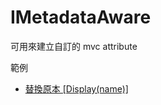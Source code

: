 # IMetadataAware

可用來建立自訂的 mvc attribute

範例

- [替換原本 [Display(name)]](http://www.reza-aghaei.com/customize-asp-net-mvc-model-metadata/)


